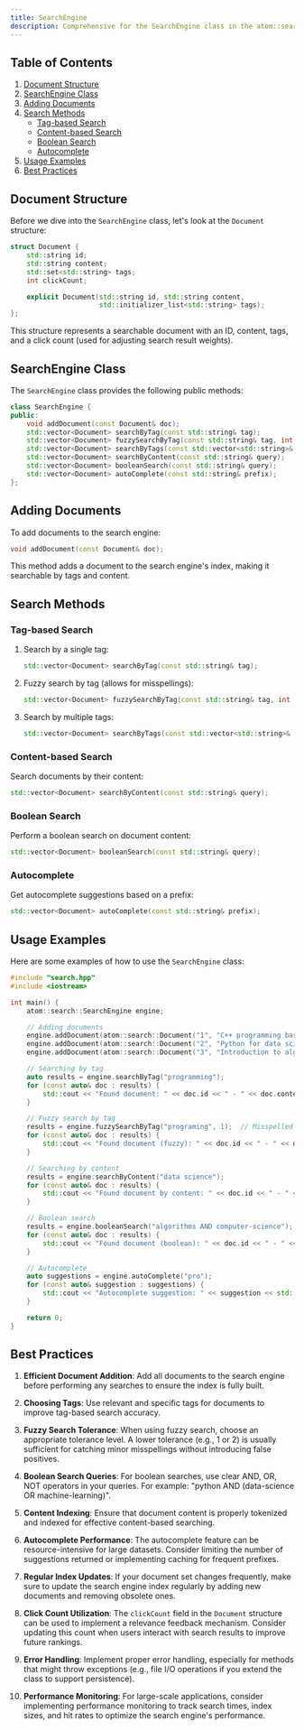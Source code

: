 ```yaml
---
title: SearchEngine
description: Comprehensive for the SearchEngine class in the atom::search namespace, including methods for adding documents, tag-based search, content-based search, boolean search, autocomplete, and usage examples.
---
```


## Table of Contents

1. [Document Structure](#document-structure)
2. [SearchEngine Class](#searchengine-class)
3. [Adding Documents](#adding-documents)
4. [Search Methods](#search-methods)
   - [Tag-based Search](#tag-based-search)
   - [Content-based Search](#content-based-search)
   - [Boolean Search](#boolean-search)
   - [Autocomplete](#autocomplete)
5. [Usage Examples](#usage-examples)
6. [Best Practices](#best-practices)

## Document Structure

Before we dive into the `SearchEngine` class, let's look at the `Document` structure:

```cpp
struct Document {
    std::string id;
    std::string content;
    std::set<std::string> tags;
    int clickCount;

    explicit Document(std::string id, std::string content,
                      std::initializer_list<std::string> tags);
};
```

This structure represents a searchable document with an ID, content, tags, and a click count (used for adjusting search result weights).

## SearchEngine Class

The `SearchEngine` class provides the following public methods:

```cpp
class SearchEngine {
public:
    void addDocument(const Document& doc);
    std::vector<Document> searchByTag(const std::string& tag);
    std::vector<Document> fuzzySearchByTag(const std::string& tag, int tolerance);
    std::vector<Document> searchByTags(const std::vector<std::string>& tags);
    std::vector<Document> searchByContent(const std::string& query);
    std::vector<Document> booleanSearch(const std::string& query);
    std::vector<Document> autoComplete(const std::string& prefix);
};
```

## Adding Documents

To add documents to the search engine:

```cpp
void addDocument(const Document& doc);
```

This method adds a document to the search engine's index, making it searchable by tags and content.

## Search Methods

### Tag-based Search

1. Search by a single tag:

   ```cpp
   std::vector<Document> searchByTag(const std::string& tag);
   ```

2. Fuzzy search by tag (allows for misspellings):

   ```cpp
   std::vector<Document> fuzzySearchByTag(const std::string& tag, int tolerance);
   ```

3. Search by multiple tags:
   ```cpp
   std::vector<Document> searchByTags(const std::vector<std::string>& tags);
   ```

### Content-based Search

Search documents by their content:

```cpp
std::vector<Document> searchByContent(const std::string& query);
```

### Boolean Search

Perform a boolean search on document content:

```cpp
std::vector<Document> booleanSearch(const std::string& query);
```

### Autocomplete

Get autocomplete suggestions based on a prefix:

```cpp
std::vector<Document> autoComplete(const std::string& prefix);
```

## Usage Examples

Here are some examples of how to use the `SearchEngine` class:

```cpp
#include "search.hpp"
#include <iostream>

int main() {
    atom::search::SearchEngine engine;

    // Adding documents
    engine.addDocument(atom::search::Document("1", "C++ programming basics", {"programming", "cpp"}));
    engine.addDocument(atom::search::Document("2", "Python for data science", {"programming", "python", "data-science"}));
    engine.addDocument(atom::search::Document("3", "Introduction to algorithms", {"algorithms", "computer-science"}));

    // Searching by tag
    auto results = engine.searchByTag("programming");
    for (const auto& doc : results) {
        std::cout << "Found document: " << doc.id << " - " << doc.content << std::endl;
    }

    // Fuzzy search by tag
    results = engine.fuzzySearchByTag("programing", 1);  // Misspelled "programming"
    for (const auto& doc : results) {
        std::cout << "Found document (fuzzy): " << doc.id << " - " << doc.content << std::endl;
    }

    // Searching by content
    results = engine.searchByContent("data science");
    for (const auto& doc : results) {
        std::cout << "Found document by content: " << doc.id << " - " << doc.content << std::endl;
    }

    // Boolean search
    results = engine.booleanSearch("algorithms AND computer-science");
    for (const auto& doc : results) {
        std::cout << "Found document (boolean): " << doc.id << " - " << doc.content << std::endl;
    }

    // Autocomplete
    auto suggestions = engine.autoComplete("pro");
    for (const auto& suggestion : suggestions) {
        std::cout << "Autocomplete suggestion: " << suggestion << std::endl;
    }

    return 0;
}
```

## Best Practices

1. **Efficient Document Addition**: Add all documents to the search engine before performing any searches to ensure the index is fully built.

2. **Choosing Tags**: Use relevant and specific tags for documents to improve tag-based search accuracy.

3. **Fuzzy Search Tolerance**: When using fuzzy search, choose an appropriate tolerance level. A lower tolerance (e.g., 1 or 2) is usually sufficient for catching minor misspellings without introducing false positives.

4. **Boolean Search Queries**: For boolean searches, use clear AND, OR, NOT operators in your queries. For example: "python AND (data-science OR machine-learning)".

5. **Content Indexing**: Ensure that document content is properly tokenized and indexed for effective content-based searching.

6. **Autocomplete Performance**: The autocomplete feature can be resource-intensive for large datasets. Consider limiting the number of suggestions returned or implementing caching for frequent prefixes.

7. **Regular Index Updates**: If your document set changes frequently, make sure to update the search engine index regularly by adding new documents and removing obsolete ones.

8. **Click Count Utilization**: The `clickCount` field in the `Document` structure can be used to implement a relevance feedback mechanism. Consider updating this count when users interact with search results to improve future rankings.

9. **Error Handling**: Implement proper error handling, especially for methods that might throw exceptions (e.g., file I/O operations if you extend the class to support persistence).

10. **Performance Monitoring**: For large-scale applications, consider implementing performance monitoring to track search times, index sizes, and hit rates to optimize the search engine's performance.
